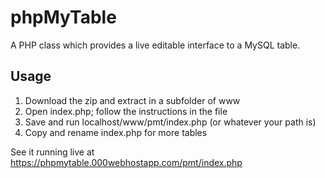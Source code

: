 # phpMyTable
A PHP class which provides a live editable interface to a MySQL table.

## Usage
1. Download the zip and extract in a subfolder of www
2. Open index.php; follow the instructions in the file
3. Save and run localhost/www/pmt/index.php (or whatever your path is)
4. Copy and rename index.php for more tables

See it running live at https://phpmytable.000webhostapp.com/pmt/index.php
